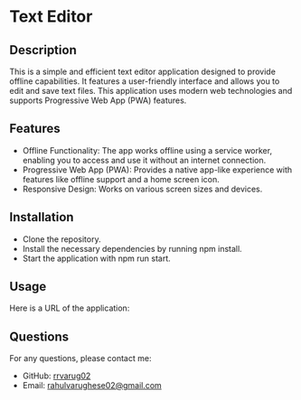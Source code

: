 # Text Editor

## Description

This is a simple and efficient text editor application designed to provide offline capabilities. It features a user-friendly interface and allows you to edit and save text files. This application uses modern web technologies and supports Progressive Web App (PWA) features.

## Features

- Offline Functionality: The app works offline using a service worker, enabling you to access and use it without an internet connection.
- Progressive Web App (PWA): Provides a native app-like experience with features like offline support and a home screen icon.
- Responsive Design: Works on various screen sizes and devices.

## Installation

- Clone the repository.
- Install the necessary dependencies by running npm install.
- Start the application with npm run start.

## Usage

Here is a URL of the application:

## Questions 

For any questions, please contact me:
- GitHub: [rrvarug02](https://github.com/rrvarug02)
- Email: rahulvarughese02@gmail.com